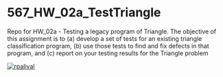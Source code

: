# 567_HW_02a_TestTriangle

Repo for HW_02a - Testing a legacy program of Triangle.
The objective of this assignment is to 
(a) develop a set of tests for an existing triangle classification program, 
(b) use those tests to find and fix defects in that program, and 
(c) report on your testing results for the Triangle problem


[![rpalival](https://circleci.com/gh/rpalival/567_HW_02a_TestTriangle.svg?style=svg&circle-token=fab963459f0aceb183b3920fff6c29440fe0f8c9)](https://app.circleci.com/pipelines/github/<rpalival>/<567_HW_02a_TestTriangle>?branch=main&filter=all)
